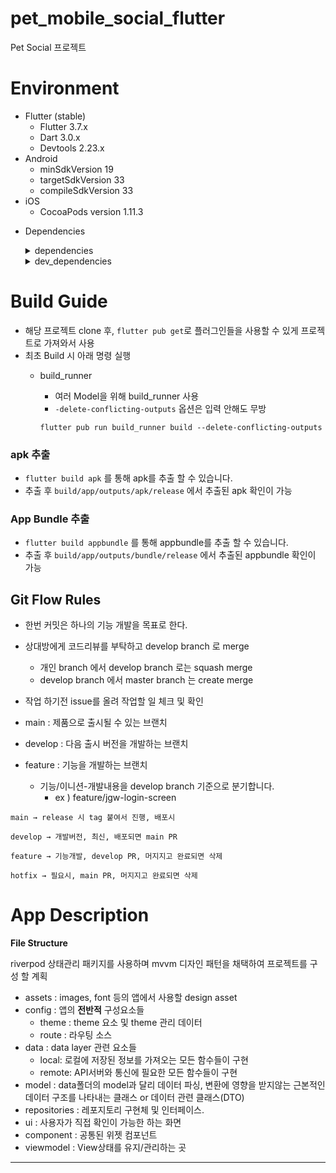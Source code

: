 # pet_mobile_social_flutter

Pet Social 프로젝트

# Environment

- Flutter (stable)
    - Flutter 3.7.x
    - Dart 3.0.x
    - Devtools 2.23.x
- Android
    - minSdkVersion 19
    - targetSdkVersion 33
    - compileSdkVersion 33
- iOS
    - CocoaPods version 1.11.3
    
* Dependencies
    <details>
    <summary>dependencies</summary>

        cupertino_icons: ^1.0.2
        retrofit: ^4.0.1
        riverpod: ^2.3.6
        go_router: ^7.1.1
        freezed: ^2.3.4
        freezed_annotation: ^2.2.0
        json_annotation: ^4.8.1
        flutter_screenutil: ^5.8.3
        flutter_dotenv: ^5.0.2
    </details>

    <details>
    <summary>dev_dependencies</summary>

        flutter_lints: ^2.0.0
        build_runner: ^2.4.4
        json_serializable: ^6.7.0
        freezed: ^2.3.4
    </details>
    
    

# Build Guide

- 해당 프로젝트 clone 후, `flutter pub get`로 플러그인들을 사용할 수 있게 프로젝트로 가져와서 사용
- 최초 Build 시 아래 명령 실행
    - build_runner
        - 여러 Model을 위해 build_runner 사용
        - `-delete-conflicting-outputs` 옵션은 입력 안해도 무방
        
        ```
        flutter pub run build_runner build --delete-conflicting-outputs
        ```
        

### apk 추출

- `flutter build apk` 를 통해 apk를 추출 할 수 있습니다.
- 추출 후 `build/app/outputs/apk/release` 에서 추출된 apk 확인이 가능

### App Bundle 추출

- `flutter build appbundle` 를 통해 appbundle를 추출 할 수 있습니다.
- 추출 후 `build/app/outputs/bundle/release` 에서 추출된 appbundle 확인이 가능

## Git Flow Rules

- 한번 커밋은 하나의 기능 개발을 목표로 한다.
- 상대방에게 코드리뷰를 부탁하고 develop branch 로 merge
    - 개인 branch 에서 develop branch 로는 squash merge
    - develop branch 에서 master branch 는 create merge
- 작업 하기전 issue를 올려 작업할 일 체크 및 확인

- main : 제품으로 출시될 수 있는 브랜치
- develop : 다음 출시 버전을 개발하는 브랜치
- feature : 기능을 개발하는 브랜치
    - 기능/이니션-개발내용을 develop branch 기준으로 분기합니다.
        - ex ) feature/jgw-login-screen

```
main → release 시 tag 붙여서 진행, 배포시

develop → 개발버전, 최신, 배포되면 main PR

feature → 기능개발, develop PR, 머지지고 완료되면 삭제

hotfix → 필요시, main PR, 머지지고 완료되면 삭제
```

# App Description

**File Structure**

riverpod 상태관리 패키지를 사용하며 mvvm 디자인 패턴을 채택하여 프로젝트를 구성 할 계획

- assets : images, font  등의 앱에서 사용할 design asset
- config : 앱의 **전반적** 구성요소들
    - theme : theme 요소 및 theme 관리 데이터
    - route : 라우팅 소스
- data : data layer 관련 요소들
    - local: 로컬에 저장된 정보를 가져오는 모든 함수들이 구현
    - remote: API서버와 통신에 필요한 모든 함수들이 구현
- model : data폴더의 model과 달리 데이터 파싱, 변환에 영향을 받지않는 근본적인 데이터 구조를 나타내는 클래스 or  데이터 관련 클래스(DTO)
- repositories : 레포지토리 구현체 및 인터페이스.
- ui : 사용자가 직접 확인이 가능한 하는 화면
- component : 공통된 위젯 컴포넌트
- viewmodel : View상태를 유지/관리하는 곳

---
